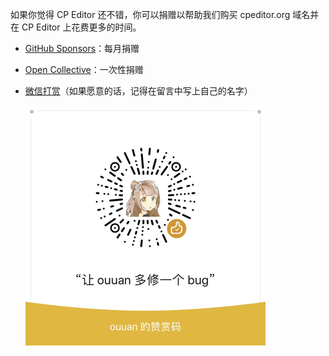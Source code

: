 如果你觉得 CP Editor 还不错，你可以捐赠以帮助我们购买 cpeditor.org 域名并在 CP Editor 上花费更多的时间。

-   [GitHub Sponsors](https://github.com/sponsors/cpeditor)：每月捐赠
-   [Open Collective](https://opencollective.com/cpeditor)：一次性捐赠
-   [微信打赏](https://ouuan.github.io/about#donate)（如果愿意的话，记得在留言中写上自己的名字）

    ![赞赏码](resources/donate/wechat-donate.png)
